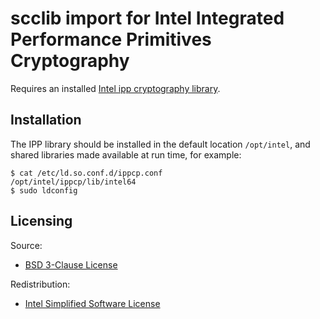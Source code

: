 # scclib import for Intel Integrated Performance Primitives Cryptography

Requires an installed
[Intel ipp cryptography library](https://www.intel.com/content/www/us/en/developer/tools/oneapi/ipp.html).

## Installation

The IPP library should be installed in the default location `/opt/intel`, and shared libraries
made available at run time, for example:
```
$ cat /etc/ld.so.conf.d/ippcp.conf 
/opt/intel/ippcp/lib/intel64
$ sudo ldconfig
```

## Licensing

Source:
* [BSD 3-Clause License](LICENSE)

Redistribution:
* [Intel Simplified Software License](intel_license.txt)
